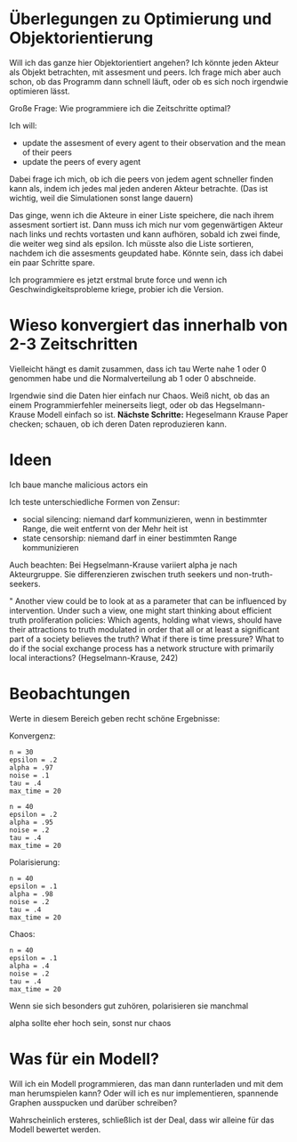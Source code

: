 
# Überlegungen zu Optimierung und Objektorientierung

Will ich das ganze hier Objektorientiert angehen? Ich könnte jeden Akteur als Objekt betrachten, mit assesment und peers. Ich frage mich aber auch schon, ob das Programm dann schnell läuft, oder ob es sich noch irgendwie optimieren lässt.

Große Frage: Wie programmiere ich die Zeitschritte optimal?

Ich will:

- update the assesment of every agent to their observation and the mean of their peers
- update the peers of every agent

Dabei frage ich mich, ob ich die peers von jedem agent schneller finden kann als, indem ich jedes mal jeden anderen Akteur betrachte. (Das ist wichtig, weil die Simulationen sonst lange dauern)

Das ginge, wenn ich die Akteure in einer Liste speichere, die nach ihrem assesment sortiert ist. Dann muss ich mich nur vom gegenwärtigen Akteur nach links und rechts vortasten und kann aufhören, sobald ich zwei finde, die weiter weg sind als epsilon. Ich müsste also die Liste sortieren, nachdem ich die assesments geupdated habe. Könnte sein, dass ich dabei ein paar Schritte spare.

Ich programmiere es jetzt erstmal brute force und wenn ich Geschwindigkeitsprobleme kriege, probier ich die Version.

# Wieso konvergiert das innerhalb von 2-3 Zeitschritten

Vielleicht hängt es damit zusammen, dass ich tau Werte nahe 1 oder 0 genommen habe und die Normalverteilung ab 1 oder 0 abschneide.

Irgendwie sind die Daten hier einfach nur Chaos. Weiß nicht, ob das an einem Programmierfehler meinerseits liegt, oder ob das Hegselmann-Krause Modell einfach so ist. __Nächste Schritte:__ Hegeselmann Krause Paper checken; schauen, ob ich deren Daten reproduzieren kann.

# Ideen

Ich baue manche malicious actors ein

Ich teste unterschiedliche Formen von Zensur: 

- social silencing: niemand darf kommunizieren, wenn in bestimmter Range, die weit entfernt von der Mehr heit ist
- state censorship: niemand darf in einer bestimmten Range kommunizieren

Auch beachten: Bei Hegselmann-Krause variiert alpha je nach Akteurgruppe. Sie differenzieren zwischen truth seekers und non-truth-seekers.

" Another view could be to look at as a parameter that can be influenced by intervention. Under such a view, one might start thinking about efficient truth proliferation policies: Which agents, holding what views, should have their attractions to truth modulated in order that all or at least a significant part of a society believes the truth? What if there is time pressure? What to do if the social exchange process has a network structure with primarily local interactions? (Hegselmann-Krause, 242)

# Beobachtungen

Werte in diesem Bereich geben recht schöne Ergebnisse:

Konvergenz:

    n = 30
    epsilon = .2
    alpha = .97
    noise = .1
    tau = .4
    max_time = 20

    n = 40
    epsilon = .2
    alpha = .95
    noise = .2
    tau = .4
    max_time = 20

Polarisierung:

    n = 40
    epsilon = .1
    alpha = .98
    noise = .2
    tau = .4
    max_time = 20

Chaos:

    n = 40
    epsilon = .1
    alpha = .4
    noise = .2
    tau = .4
    max_time = 20

Wenn sie sich besonders gut zuhören, polarisieren sie manchmal

alpha sollte eher hoch sein, sonst nur chaos

# Was für ein Modell?

Will ich ein Modell programmieren, das man dann runterladen und mit dem man herumspielen kann? Oder will ich es nur implementieren, spannende Graphen ausspucken und darüber schreiben?

Wahrscheinlich ersteres, schließlich ist der Deal, dass wir alleine für das Modell bewertet werden.
